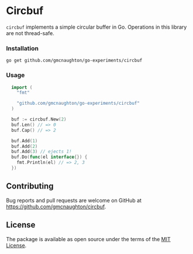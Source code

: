 # Circbuf

`circbuf` implements a simple circular buffer in Go. Operations in this library are not thread-safe.

### Installation

    go get github.com/gmcnaughton/go-experiments/circbuf

### Usage

```go
  import (
    "fmt"

    "github.com/gmcnaughton/go-experiments/circbuf"
  )

  buf := circbuf.New(2)
  buf.Len() // => 0
  buf.Cap() // => 2

  buf.Add(1)
  buf.Add(2)
  buf.Add(3) // ejects 1!
  buf.Do(func(el interface{}) {
    fmt.Println(el) // => 2, 3
  })
```

## Contributing

Bug reports and pull requests are welcome on GitHub at https://github.com/gmcnaughton/circbuf.

## License

The package is available as open source under the terms of the [MIT License](http://opensource.org/licenses/MIT).
